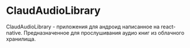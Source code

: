 # ClaudAudioLibrary
ClaudAudioLibrary - приложения для андроид написанное на react-native. Предназначенное для прослушивания аудио книг из облачного хранилища.
